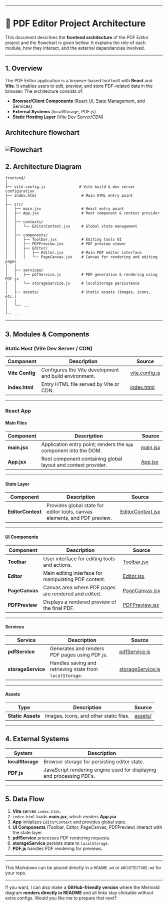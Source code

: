 <!-- Documentation -->
---

# 📄 PDF Editor Project Architecture

This document describes the **frontend architecture** of the PDF Editor project and the  flowchart is given bellow. It explains the role of each module, how they interact, and the external dependencies involved.

---

## **1. Overview**

The PDF Editor application is a browser-based tool built with **React** and **Vite**. It enables users to edit, preview, and store PDF-related data in the browser. The architecture consists of:

* **Browser/Client Components** (React UI, State Management, and Services)
* **External Systems** (localStorage, PDF.js)
* **Static Hosting Layer** (Vite Dev Server/CDN)
## Architechure flowchart
![Flowchart](https://github.com/fThAbhishek-Pandey/pdfEditor/blob/main/docs/flowchartpdfEditor.png, "flowchart")
---

## **2. Architecture Diagram**
``` 
frontend/
│
├── vite.config.js               # Vite build & dev server configuration
├── index.html                    # Main HTML entry point
│
├── src/
│   ├── main.jsx                  # React entry point
│   ├── App.jsx                   # Root component & context provider
│   │
│   ├── contexts/
│   │   └── EditorContext.jsx     # Global state management
│   │
│   ├── components/
│   │   ├── Toolbar.jsx           # Editing tools UI
│   │   ├── PDFPreview.jsx        # PDF preview viewer
│   │   ├── Editor/
│   │   │   ├── Editor.jsx        # Main PDF editor interface
│   │   │   └── PageCanvas.jsx    # Canvas for rendering and editing pages
│   │
│   ├── services/
│   │   ├── pdfService.js         # PDF generation & rendering using PDF.js
│   │   └── storageService.js     # localStorage persistence
│   │
│   ├── assets/                   # Static assets (images, icons, etc.)
│   │
│   └── ...
│
└── ...

```

---

## **3. Modules & Components**

### **Static Host (Vite Dev Server / CDN)**

| Component       | Description                                            | Source                                                                                              |
| --------------- | ------------------------------------------------------ | --------------------------------------------------------------------------------------------------- |
| **Vite Config** | Configures the Vite development and build environment. | [vite.config.js](https://github.com/fthabhishek-pandey/pdfeditor/blob/main/frontend/vite.config.js) |
| **index.html**  | Entry HTML file served by Vite or CDN.                 | [index.html](https://github.com/fthabhishek-pandey/pdfeditor/blob/main/frontend/index.html)         |

---

### **React App**

#### **Main Files**

| Component    | Description                                                        | Source                                                                                      |
| ------------ | ------------------------------------------------------------------ | ------------------------------------------------------------------------------------------- |
| **main.jsx** | Application entry point; renders the `App` component into the DOM. | [main.jsx](https://github.com/fthabhishek-pandey/pdfeditor/blob/main/frontend/src/main.jsx) |
| **App.jsx**  | Root component containing global layout and context provider.      | [App.jsx](https://github.com/fthabhishek-pandey/pdfeditor/blob/main/frontend/src/App.jsx)   |

---

#### **State Layer**

| Component         | Description                                                               | Source                                                                                                                 |
| ----------------- | ------------------------------------------------------------------------- | ---------------------------------------------------------------------------------------------------------------------- |
| **EditorContext** | Provides global state for editor tools, canvas elements, and PDF preview. | [EditorContext.jsx](https://github.com/fthabhishek-pandey/pdfeditor/blob/main/frontend/src/contexts/EditorContext.jsx) |

---

#### **UI Components**

| Component      | Description                                          | Source                                                                                                                    |
| -------------- | ---------------------------------------------------- | ------------------------------------------------------------------------------------------------------------------------- |
| **Toolbar**    | User interface for editing tools and actions.        | [Toolbar.jsx](https://github.com/fthabhishek-pandey/pdfeditor/blob/main/frontend/src/components/Toolbar.jsx)              |
| **Editor**     | Main editing interface for manipulating PDF content. | [Editor.jsx](https://github.com/fthabhishek-pandey/pdfeditor/blob/main/frontend/src/components/Editor/Editor.jsx)         |
| **PageCanvas** | Canvas area where PDF pages are rendered and edited. | [PageCanvas.jsx](https://github.com/fthabhishek-pandey/pdfeditor/blob/main/frontend/src/components/Editor/PageCanvas.jsx) |
| **PDFPreview** | Displays a rendered preview of the final PDF.        | [PDFPreview.jsx](https://github.com/fthabhishek-pandey/pdfeditor/blob/main/frontend/src/components/PDFPreview.jsx)        |

---

#### **Services**

| Service            | Description                                              | Source                                                                                                                 |
| ------------------ | -------------------------------------------------------- | ---------------------------------------------------------------------------------------------------------------------- |
| **pdfService**     | Generates and renders PDF pages using PDF.js.            | [pdfService.js](https://github.com/fthabhishek-pandey/pdfeditor/blob/main/frontend/src/services/pdfService.js)         |
| **storageService** | Handles saving and retrieving state from `localStorage`. | [storageService.js](https://github.com/fthabhishek-pandey/pdfeditor/blob/main/frontend/src/services/storageService.js) |

---

#### **Assets**

| Type              | Description                            | Source                                                                                   |
| ----------------- | -------------------------------------- | ---------------------------------------------------------------------------------------- |
| **Static Assets** | Images, icons, and other static files. | [assets/](https://github.com/fthabhishek-pandey/pdfeditor/tree/main/frontend/src/assets) |

---

## **4. External Systems**

| System           | Description                                                          |
| ---------------- | -------------------------------------------------------------------- |
| **localStorage** | Browser storage for persisting editor state.                         |
| **PDF.js**       | JavaScript rendering engine used for displaying and processing PDFs. |

---

## **5. Data Flow**

1. **Vite** serves `index.html`.
2. `index.html` loads **main.jsx**, which renders **App.jsx**.
3. **App** initializes `EditorContext` and provides global state.
4. **UI Components** (Toolbar, Editor, PageCanvas, PDFPreview) interact with the state layer.
5. **pdfService** processes PDF rendering requests.
6. **storageService** persists state to `localStorage`.
7. **PDF.js** handles PDF rendering for previews.

---

---

This Markdown can be placed directly in a `README.md` or `ARCHITECTURE.md` for your repo.

---

If you want, I can also make a **GitHub-friendly version** where the Mermaid diagram **renders directly in README** and all links stay clickable without extra configs. Would you like me to prepare that next?
